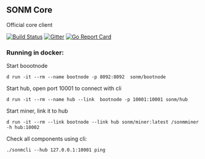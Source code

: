 ## SONM Core

Official core client

[![Build Status](https://travis-ci.org/sonm-io/core.svg?branch=master)](https://travis-ci.org/sonm-io/core)
[![Gitter](https://badges.gitter.im/Join%20Chat.svg)](https://gitter.im/sonm-io_core/Lobby?utm_source=share-link&utm_medium=link&utm_campaign=share-link)
[![Go Report Card](https://goreportcard.com/badge/github.com/sonm-io/core)](https://goreportcard.com/report/github.com/sonm-io/core)

### Running in docker:

Start boootnode
```
d run -it --rm --name bootnode -p 8092:8092  sonm/bootnode
```


Start hub, open port 10001 to connect with cli
```
d run -it --rm --name hub --link  bootnode -p 10001:10001 sonm/hub
```


Start miner, link it to hub
```
d run -it --rm --link bootnode --link hub sonm/miner:latest /sonmminer -h hub:10002
```


Check all components using cli:

```
./sonmcli --hub 127.0.0.1:10001 ping
```
